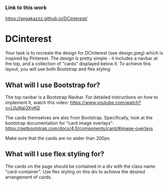 ### Link to this work
https://segakazzz.github.io/DCinterest/

# DCinterest

Your task is to recreate the design for DCinterest (see design.jpeg) which is inspired by Pinterest. The design is pretty simple - it includes a navbar at the top, and a collection of "cards" displayed below it. To achieve this layout, you will use both Bootstrap and flex styling

## What will I use Bootstrap for?

The top navbar is a Bootstrap Navbar. For detailed instructions on how to implement it, watch this video: https://www.youtube.com/watch?v=L0uNai3XyKQ

The cards themselves are also from Bootstrap. Specifically, look at the bootstrap documentation for "card image overlays": https://getbootstrap.com/docs/4.0/components/card/#image-overlays

Make sure that the cards are no wider than 200px.

## What will I use flex styling for?

The cards on the page should be contained in a div with the class name "card-container". Use flex styling on this div to achieve the desired arrangement of cards.
